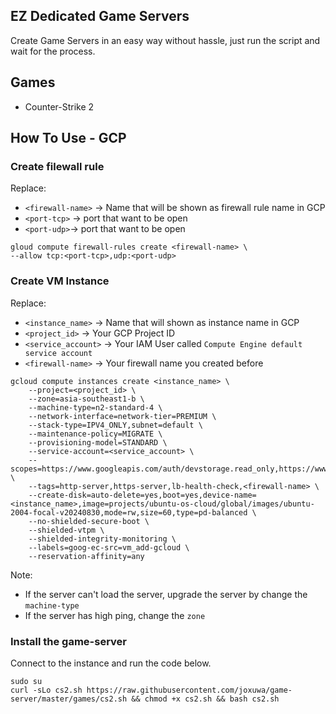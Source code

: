 ## EZ Dedicated Game Servers
Create Game Servers in an easy way without hassle, just run the script and wait for the process.

## Games
- Counter-Strike 2

## How To Use - GCP
### Create filewall rule
Replace:
- `<firewall-name>` -> Name that will be shown as firewall rule name in GCP
- `<port-tcp>` -> port that want to be open
- `<port-udp>`-> port that want to be open
```
gloud compute firewall-rules create <firewall-name> \
--allow tcp:<port-tcp>,udp:<port-udp>
```

### Create VM Instance
Replace:
- `<instance_name>` -> Name that will shown as instance name in GCP
- `<project_id>` -> Your GCP Project ID
- `<service_account>` -> Your IAM User called `Compute Engine default service account`
- `<firewall-name>` -> Your firewall name you created before
```
gcloud compute instances create <instance_name> \
    --project=<project_id> \
    --zone=asia-southeast1-b \
    --machine-type=n2-standard-4 \
    --network-interface=network-tier=PREMIUM \
    --stack-type=IPV4_ONLY,subnet=default \
    --maintenance-policy=MIGRATE \
    --provisioning-model=STANDARD \
    --service-account=<service_account> \
    --scopes=https://www.googleapis.com/auth/devstorage.read_only,https://www.googleapis.com/auth/logging.write,https://www.googleapis.com/auth/monitoring.write,https://www.googleapis.com/auth/service.management.readonly,https://www.googleapis.com/auth/servicecontrol,https://www.googleapis.com/auth/trace.append \
    --tags=http-server,https-server,lb-health-check,<firewall-name> \
    --create-disk=auto-delete=yes,boot=yes,device-name=<instance_name>,image=projects/ubuntu-os-cloud/global/images/ubuntu-2004-focal-v20240830,mode=rw,size=60,type=pd-balanced \
    --no-shielded-secure-boot \
    --shielded-vtpm \
    --shielded-integrity-monitoring \
    --labels=goog-ec-src=vm_add-gcloud \
    --reservation-affinity=any
```
Note:
- If the server can't load the server, upgrade the server by change the `machine-type`
- If the server has high ping, change the `zone`

### Install the game-server
Connect to the instance and run the code below.
```
sudo su
curl -sLo cs2.sh https://raw.githubusercontent.com/joxuwa/game-server/master/games/cs2.sh && chmod +x cs2.sh && bash cs2.sh
```
